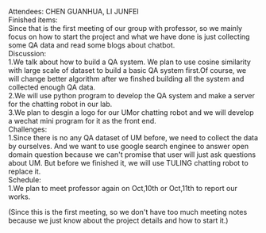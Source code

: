 Attendees: CHEN GUANHUA, LI JUNFEI  
Finished items:   
Since that is the first meeting of our group with professor, so we mainly focus on how to start the project and what we have done is just
collecting some QA data and read some blogs about chatbot.  
Discussion:   
1.We talk about how to build a QA system. We plan to use cosine similarity with large scale of dataset to build a basic QA system first.Of course, we will change better algorithm after we finshed building all the system and collected enough QA data.     
2.We will use python program to develop the QA system and make a server for the chatting robot in our lab.  
3.We plan to desgin a logo for our UMor chatting robot and we will develop a wechat mini program for it as the front end.  
Challenges:   
1.Since there is no any QA dataset of UM before, we need to collect the data by ourselves. And we want to use google search enginee to answer open domain question because we can't promise that user will just ask questions about UM. But before we finished it, we will use TULING chatting robot to replace it.   
Schedule:   
1.We plan to meet professor again on Oct,10th or Oct,11th to report our works.

(Since this is the first meeting, so we don't have too much meeting notes because we just know about the project details and how to start it.)

